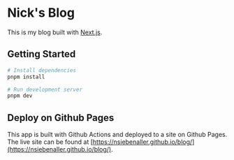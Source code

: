 # Nick's Blog

This is my blog built with [Next.js](https://nextjs.org/).

## Getting Started

```bash
# Install dependencies
pnpm install

# Run development server
pnpm dev
```

## Deploy on Github Pages

This app is built with Github Actions and deployed to a site on Github Pages. The live site can be found at [https://nsiebenaller.github.io/blog/](https://nsiebenaller.github.io/blog/).
